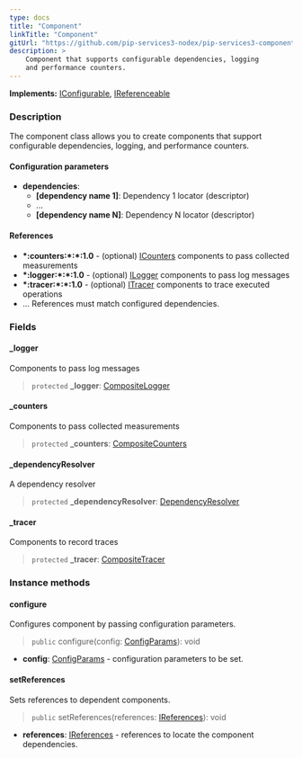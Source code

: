 ```yaml
---
type: docs
title: "Component"
linkTitle: "Component"
gitUrl: "https://github.com/pip-services3-nodex/pip-services3-components-nodex"
description: >
    Component that supports configurable dependencies, logging
    and performance counters.
---
```


**Implements:** [IConfigurable](../../commons/config/iconfigurable), [IReferenceable](../../commons/refer/ireferenceable)

### Description

The component class allows you to create components that support configurable dependencies, logging, and performance counters.

#### Configuration parameters

- **dependencies**:
    - **[dependency name 1]**: Dependency 1 locator (descriptor)
    - ...
    - **[dependency name N]**: Dependency N locator (descriptor)


#### References
- **\*:counters:\*:\*:1.0** - (optional) [ICounters](../count/icounters) components to pass collected measurements
- **\*:logger:\*:\*:1.0** - (optional) [ILogger](../log/ilogger) components to pass log messages
- **\*:tracer:\*:\*:1.0** - (optional) [ITracer](../trace/itracer) components to trace executed operations
- ...                                    References must match configured dependencies.

### Fields

<span class="hide-title-link">

#### _logger
Components to pass log messages
> `protected` **_logger**: [CompositeLogger](../log/composite_logger)

#### _counters
Components to pass collected measurements
> `protected` **_counters**: [CompositeCounters](../count/composite_counters)

#### _dependencyResolver
A dependency resolver
> `protected` **_dependencyResolver**: [DependencyResolver](../../commons/refer/dependency_resolver)

#### _tracer
Components to record traces
> `protected` **_tracer**: [CompositeTracer](../trace/composite_tracer)

</span>

### Instance methods

#### configure
Configures component by passing configuration parameters.

> `public` configure(config: [ConfigParams](../../commons/config/config_params)): void

- **config**: [ConfigParams](../../commons/config/config_params) - configuration parameters to be set.


#### setReferences
Sets references to dependent components.

> `public` setReferences(references: [IReferences](../../commons/refer/ireferences)): void

- **references**: [IReferences](../../commons/refer/ireferences) - references to locate the component dependencies.
